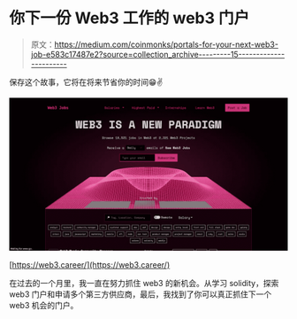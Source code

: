 # 你下一份 Web3 工作的 web3 门户

> 原文：<https://medium.com/coinmonks/portals-for-your-next-web3-job-e583c17487e2?source=collection_archive---------15----------------------->

保存这个故事，它将在将来节省你的时间😁✌️

![](img/75a972114c9c86969e386c7aaf95e4be.png)

[https://web3.career/](https://web3.career/)

在过去的一个月里，我一直在努力抓住 web3 的新机会。从学习 solidity，探索 web3 门户和申请多个第三方供应商，最后，我找到了你可以真正抓住下一个 web3 机会的门户。